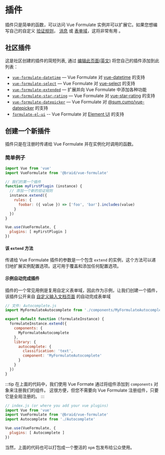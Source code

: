 # 插件

插件只是简单的函数，可以访问 Vue Formulate 实例并可以扩展它。如果您想编写自己的自定义
[验证规则](/zh/guide/validation/#custom-validation-rules)，
[消息](/zh/guide/validation/#customize-validation-messages) 或
[表单域](/zh/guide/inputs/custom-inputs/)，这将非常有用 。

## 社区插件

这是社区创建的插件的简短列表, 通过 [编辑此页面(英文)](https://github.com/wearebraid/vueformulate.com/edit/master/docs/guide/plugins/README.md) 将您自己的插件添加到此列表：

- [`vue-formulate-datetime`](https://www.npmjs.com/package/@cone2875/vue-formulate-datetime) — Vue Formulate 对 [vue-datetime](https://github.com/mariomka/vue-datetime) 的支持
- [`vue-formulate-select`](https://www.npmjs.com/package/@cone2875/vue-formulate-select) — Vue Formulate 对 [vue-select](https://vue-select.org/) 的支持
- [`vue-formulate-extended`](https://www.npmjs.com/package/vue-formulate-extended) — 扩展并向 Vue Formulate 中添加各种功能
- [`vue-formulate-star-rating`](https://www.npmjs.com/package/vue-formulate-star-rating) — Vue Formulate 对 [vue-star-rating](https://www.npmjs.com/package/vue-star-rating) 的支持
- [`vue-formulate-datepicker`](https://www.npmjs.com/package/vue-formulate-datepicker) — Vue Formulate 对 [@sum.cumo/vue-datepicker](https://www.npmjs.com/package/@sum.cumo/vue-datepicker) 的支持
- [`formulate-el-ui`](https://github.com/tu6ge/formulate-el-ui) -- Vue Formulate 对 [Element UI](https://element.eleme.cn/#/zh-CN) 的支持

## 创建一个新插件

插件只是在注册时传递给 Vue Formulate 并在实例化时调用的函数。

### 简单例子

```js
import Vue from 'vue'
import VueFormulate from '@braid/vue-formulate'

// 我们的第一个插件
function myFirstPlugin (instance) {
  // 添加一个新的验证规则
  instance.extend({
    rules: {
      foobar: ({ value }) => ['foo', 'bar'].includes(value)
    }
  })
}

Vue.use(VueFormulate, {
  plugins: [ myFirstPlugin ]
})

```

#### 该 `extend` 方法

传递给 Vue Formulate 插件的参数是一个包含 `extend` 的实例，这个方法可以递归地扩展实例配置选项。这可用于覆盖和添加任何配置选项。

#### 示例自动完成插件

插件的一个常见用例是复用自定义表单域，因此作为示例，让我们创建一个插件，
该插件公开来自 [自定义输入文档页面](/zh/guide/inputs/custom-inputs/#custom-types) 的自动完成表单域

```js
// 文件: Autocomplete.js
import MyFormulateAutocomplete from './components/MyFormulateAutocomplete'

export default function (formulateInstance) {
  formulateInstance.extend({
    components: {
      MyFormulateAutocomplete
    },
    library: {
      autocomplete: {
        classification: 'text',
        component: 'MyFormulateAutocomplete'
      }
    }
  })
}
```

:::tip
在上面的代码中，我们使用 Vue Formate 通过将组件添加到 `components` 对象来注册我们的组件。
这很方便，但您不需要向 Vue Formulate 注册组件，只要它是全局注册的。
:::

```js
// index.js (or where you add your vue plugins)
import Vue from 'vue'
import VueFormulate from '@braid/vue-formulate'
import Autocomplete from './Autocomplete'

Vue.use(VueFormulate, {
  plugins: [ Autocomplete ]
})

```

当然，上面的代码也可以打包成一个整洁的 `npm` 包发布给公众使用。

